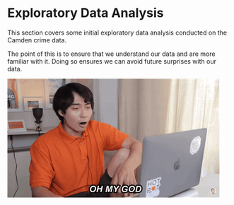 # Exploratory Data Analysis

This section covers some initial exploratory data analysis conducted on the Camden crime data.

The point of this is to ensure that we understand our data and are more familiar with it. Doing so ensures we can avoid future surprises with our data.

![](images/ur_omg.gif)
